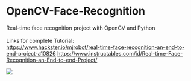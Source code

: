 # OpenCV-Face-Recognition
Real-time face recognition project with OpenCV and Python
<br><br>
Links for complete Tutorial:
<br>
https://www.hackster.io/mjrobot/real-time-face-recognition-an-end-to-end-project-a10826
https://www.instructables.com/id/Real-time-Face-Recognition-an-End-to-end-Project/
<br>
<p><img src="https://github.com/Mjrovai/OpenCV-Face-Recognition/blob/master/FaceRecogBlock.png?raw=true"></p>
